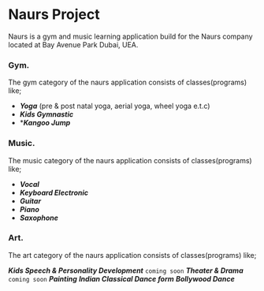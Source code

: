 # Naurs Project

Naurs is a gym and music learning application build for the Naurs company located at Bay Avenue Park Dubai, UEA.

### Gym.
The gym category of the naurs application consists of classes(programs) like;

- ***Yoga*** (pre & post natal yoga, aerial yoga, wheel yoga e.t.c)
- ***Kids Gymnastic***
- ****Kangoo Jump***

### Music.
The music category of the naurs application consists of classes(programs) like;

- ***Vocal***
- ***Keyboard Electronic***
- ***Guitar***
- ***Piano***
- ***Saxophone***

### Art.
The art category of the naurs application consists of classes(programs) like;

***Kids Speech & Personality Development*** `coming soon`
***Theater & Drama*** `coming soon`
***Painting***
***Indian Classical Dance form***
***Bollywood Dance***
